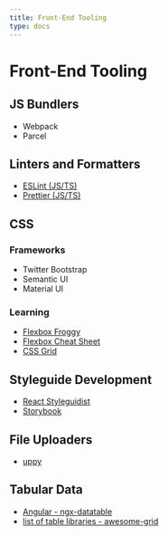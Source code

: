 ```yaml
---
title: Front-End Tooling
type: docs
---
```


# Front-End Tooling

## JS Bundlers

-   Webpack
-   Parcel

## Linters and Formatters

-   [ESLint (JS/TS)](https://eslint.org/)
-   [Prettier (JS/TS)](https://prettier.io/docs/en/)

## CSS

### Frameworks

-   Twitter Bootstrap
-   Semantic UI
-   Material UI

### Learning

-   [Flexbox Froggy](https://flexboxfroggy.com/)
-   [Flexbox Cheat Sheet](https://css-tricks.com/snippets/css/a-guide-to-flexbox/)
-   [CSS Grid](https://cssgridgarden.com/)

## Styleguide Development

-   [React Styleguidist](https://react-styleguidist.js.org/docs/getting-started.html)
-   [Storybook](https://github.com/storybooks/storybook)

## File Uploaders

-   [uppy](https://github.com/transloadit/uppy)

## Tabular Data

-   [Angular - ngx-datatable](https://github.com/swimlane/ngx-datatable)
-   [list of table libraries - awesome-grid](https://github.com/FancyGrid/awesome-grid)
